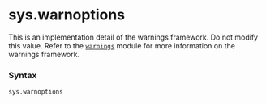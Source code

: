 # sys.warnoptions

This is an implementation detail of the warnings framework. Do not modify this value. Refer to the [`warnings`](/modules/warnings/) module for more information on the warnings framework.

### Syntax

```python
sys.warnoptions
```